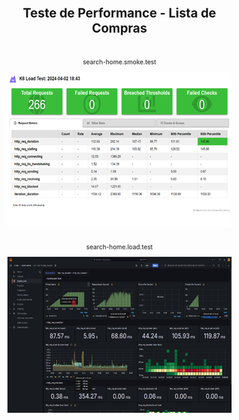 <div align="center">
  <h1>Teste de Performance - Lista de Compras</h1>
</div>

<br>

<div align="center">
  <p>search-home.smoke.test</p>
  <img height="350em" src="./img/search-home.smoke.test.png" alt="Exemplo">
</div>

<br>

<div align="center">
  <p>search-home.load.test</p>
  <img height="350em" src="./img/search-home.load.test.png" alt="Exemplo">
</div>
